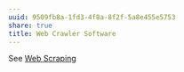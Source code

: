 ```yaml
---
uuid: 9509fb8a-1fd3-4f8a-8f2f-5a8e455e5753
share: true
title: Web Crawler Software
---
```

See [Web Scraping](../a4d5154b-6474-4bb6-8a82-ed04bfc722ab)